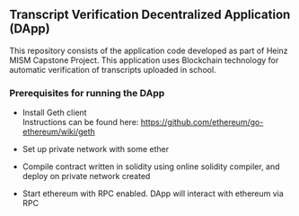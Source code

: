 ## Transcript Verification Decentralized Application (DApp)
This repository consists of the application code developed as part of Heinz MISM Capstone Project.
This application uses Blockchain technology for automatic verification of transcripts uploaded in school.

### Prerequisites for running the DApp
- Install Geth client <br>
Instructions can be found here:
https://github.com/ethereum/go-ethereum/wiki/geth

- Set up private network with some ether
- Compile contract written in solidity using online solidity compiler, and deploy on private network created
- Start ethereum with RPC enabled. DApp will interact with ethereum via RPC

